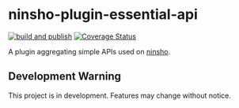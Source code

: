 # ninsho-plugin-essential-api

[![build and publish](https://github.com/ninsho/ninsho-plugin-essential-api/actions/workflows/run-build-and-publish.yml/badge.svg)](https://github.com/ninsho/ninsho-plugin-essential-api/actions/workflows/run-build-and-publish.yml)
[![Coverage Status](https://coveralls.io/repos/github/ninsho/ninsho-plugin-essential-api/badge.svg?branch=main)](https://coveralls.io/github/ninsho/ninsho-plugin-essential-api?branch=main)

A plugin aggregating simple APIs used on [ninsho](https://www.npmjs.com/package/ninsho).

## Development Warning

This project is in development. Features may change without notice.

<!-- README.md -->
